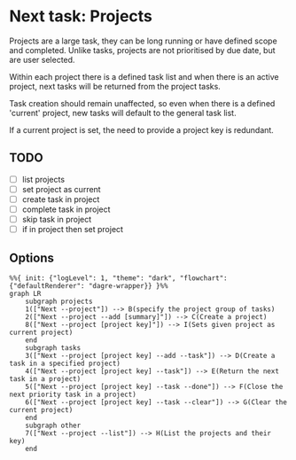 # Next task: Projects

Projects are a large task, they can be long running or have defined scope and completed. Unlike tasks, 
projects are not prioritised by due date, but are user selected. 

Within each project there is a defined task list and when there is an active project, next tasks will be 
returned from the project tasks.

Task creation should remain unaffected, so even when there is a defined 'current' project, new tasks will 
default to the general task list.

If a current project is set, the need to provide a project key is redundant.


## TODO

* [ ] list projects
* [ ] set project as current
* [ ] create task in project
* [ ] complete task in project
* [ ] skip task in project
* [ ] if in project then set project

## Options

```mermaid
%%{ init: {"logLevel": 1, "theme": "dark", "flowchart": {"defaultRenderer": "dagre-wrapper}} }%%
graph LR
    subgraph projects
    1(["Next --project"]) --> B(specify the project group of tasks)
    2(["Next --project --add [summary]"]) --> C(Create a project)
    8(["Next --project [project key]"]) --> I(Sets given project as current project) 
    end
    subgraph tasks
    3(["Next --project [project key] --add --task"]) --> D(Create a task in a specified project)
    4(["Next --project [project key] --task"]) --> E(Return the next task in a project)
    5(["Next --project [project key] --task --done"]) --> F(Close the next priority task in a project)
    6(["Next --project [project key] --task --clear"]) --> G(Clear the current project)
    end
    subgraph other
    7(["Next --project --list"]) --> H(List the projects and their key)
    end
```

